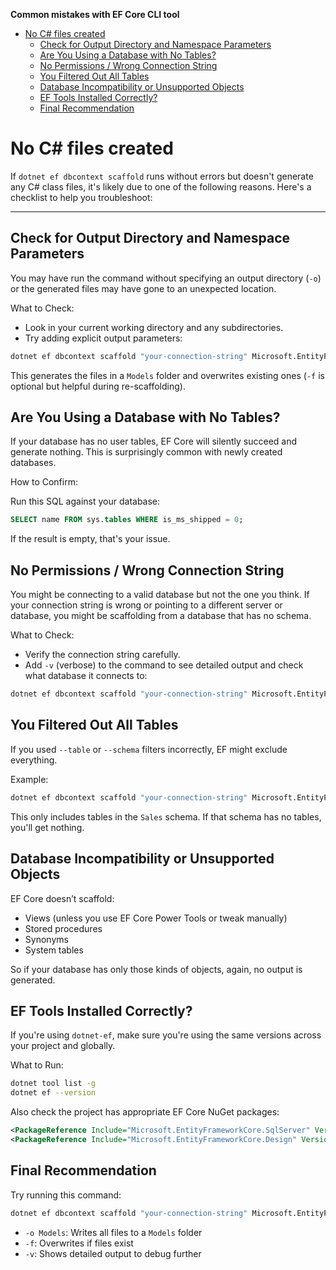 **Common mistakes with EF Core CLI tool**

- [No C# files created](#no-c-files-created)
  - [Check for Output Directory and Namespace Parameters](#check-for-output-directory-and-namespace-parameters)
  - [Are You Using a Database with No Tables?](#are-you-using-a-database-with-no-tables)
  - [No Permissions / Wrong Connection String](#no-permissions--wrong-connection-string)
  - [You Filtered Out All Tables](#you-filtered-out-all-tables)
  - [Database Incompatibility or Unsupported Objects](#database-incompatibility-or-unsupported-objects)
  - [EF Tools Installed Correctly?](#ef-tools-installed-correctly)
  - [Final Recommendation](#final-recommendation)


# No C# files created

If `dotnet ef dbcontext scaffold` runs without errors but doesn't generate any C# class files, it's likely due to one of the following reasons. Here's a checklist to help you troubleshoot:

---

## Check for Output Directory and Namespace Parameters

You may have run the command without specifying an output directory (`-o`) or the generated files may have gone to an unexpected location.

What to Check:

* Look in your current working directory and any subdirectories.
* Try adding explicit output parameters:

```bash
dotnet ef dbcontext scaffold "your-connection-string" Microsoft.EntityFrameworkCore.SqlServer -o Models -f
```

This generates the files in a `Models` folder and overwrites existing ones (`-f` is optional but helpful during re-scaffolding).

## Are You Using a Database with No Tables?

If your database has no user tables, EF Core will silently succeed and generate nothing. This is surprisingly common with newly created databases.

How to Confirm:

Run this SQL against your database:

```sql
SELECT name FROM sys.tables WHERE is_ms_shipped = 0;
```

If the result is empty, that's your issue.

## No Permissions / Wrong Connection String

You might be connecting to a valid database but not the one you think. If your connection string is wrong or pointing to a different server or database, you might be scaffolding from a database that has no schema.

What to Check:

* Verify the connection string carefully.
* Add `-v` (verbose) to the command to see detailed output and check what database it connects to:

```bash
dotnet ef dbcontext scaffold "your-connection-string" Microsoft.EntityFrameworkCore.SqlServer -v
```

## You Filtered Out All Tables

If you used `--table` or `--schema` filters incorrectly, EF might exclude everything.

Example:

```bash
dotnet ef dbcontext scaffold "your-connection-string" Microsoft.EntityFrameworkCore.SqlServer --schema Sales
```

This only includes tables in the `Sales` schema. If that schema has no tables, you'll get nothing.

## Database Incompatibility or Unsupported Objects

EF Core doesn’t scaffold:

* Views (unless you use EF Core Power Tools or tweak manually)
* Stored procedures
* Synonyms
* System tables

So if your database has only those kinds of objects, again, no output is generated.

## EF Tools Installed Correctly?

If you're using `dotnet-ef`, make sure you're using the same versions across your project and globally.

What to Run:

```bash
dotnet tool list -g
dotnet ef --version
```

Also check the project has appropriate EF Core NuGet packages:

```xml
<PackageReference Include="Microsoft.EntityFrameworkCore.SqlServer" Version="..." />
<PackageReference Include="Microsoft.EntityFrameworkCore.Design" Version="..." />
```

## Final Recommendation

Try running this command:

```bash
dotnet ef dbcontext scaffold "your-connection-string" Microsoft.EntityFrameworkCore.SqlServer -o Models -f -v
```

* `-o Models`: Writes all files to a `Models` folder
* `-f`: Overwrites if files exist
* `-v`: Shows detailed output to debug further
